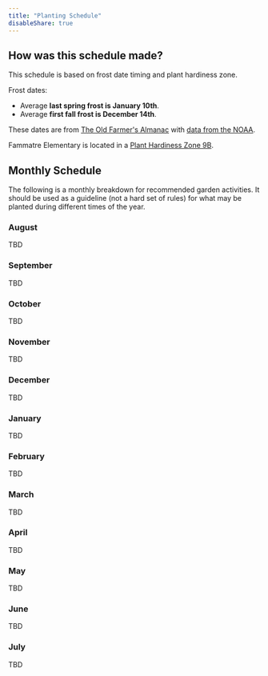 ```yaml
---
title: "Planting Schedule"
disableShare: true
---
```


## How was this schedule made?

This schedule is based on frost date timing and plant hardiness zone.

Frost dates:

* Average **last spring frost is January 10th**.
* Average **first fall frost is December 14th**.

These dates are from [The Old Farmer's Almanac](https://www.almanac.com/gardening/frostdates/zipcode/95136) 
with [data from the NOAA](https://www.ncei.noaa.gov/products/land-based-station/us-climate-normals).

Fammatre Elementary is located in a [Plant Hardiness Zone 9B](https://planthardiness.ars.usda.gov).

## Monthly Schedule

The following is a monthly breakdown for recommended garden activities. It
should be used as a guideline (not a hard set of rules) for what may be
planted during different times of the year.

### August

TBD

### September

TBD

### October

TBD

### November

TBD

### December

TBD

### January

TBD

### February

TBD

### March

TBD

### April

TBD

### May

TBD

### June

TBD

### July

TBD
